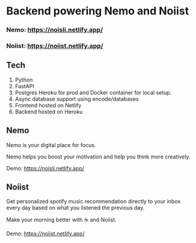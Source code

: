 # Backend powering Nemo and Noiist

### Nemo: https://noisli.netlify.app/

### Noiist: https://noiist.netlify.app/

## Tech

1. Python
2. FastAPI
3. Postgres Heroku for prod and Docker container for local setup.
4. Async database support using encode/databases
5. Frontend hosted on Netlify
6. Backend hosted on Heroku

## Nemo

Nemo is your digital place for focus.

Nemo helps you boost your motivation and help you think more creatively.

Demo: https://noisli.netlify.app/

## Noiist

Get personalized spotify music recommendation directly to your inbox every day based on what you listened the previous day.

Make your morning better with ☕ and Noiist.

Demo: https://noiist.netlify.app/
